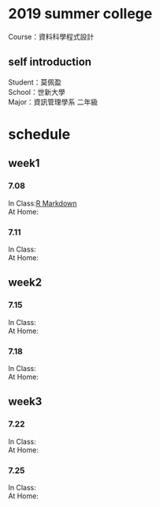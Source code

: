 # 2019 summer college
Course：資料科學程式設計
## self introduction
Student：莫佩盈<br/>
School：世新大學<br/>
Major：資訊管理學系 二年級<br/>
# schedule
## week1 
### 7.08
In Class:[R Markdown](https://miamo7758.github.io/2019summercollege/week1/test.html) <br/>
At Home:<br/>
### 7.11
In Class:<br/>
At Home:<br/>
## week2
### 7.15
In Class:<br/>
At Home:<br/>
### 7.18
In Class:<br/>
At Home:<br/>
## week3
### 7.22
In Class:<br/>
At Home:<br/>
### 7.25
In Class:<br/>
At Home:<br/>

